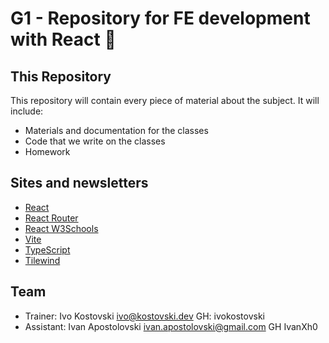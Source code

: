 # G1 - Repository for FE development with React 🚀

## This Repository

This repository will contain every piece of material about the subject. It will include:

- Materials and documentation for the classes
- Code that we write on the classes
- Homework

## Sites and newsletters

- [React](https://react.dev/)
- [React Router](https://reactrouter.com/en/main)
- [React W3Schools](https://www.w3schools.com/react/default.asp)
- [Vite](https://vitejs.dev/)
- [TypeScript](https://www.typescriptlang.org/)
- [Tilewind](https://tailwindcss.com/)

## Team

- Trainer: Ivo Kostovski ivo@kostovski.dev GH: ivokostovski
- Assistant: Ivan Apostolovski ivan.apostolovski@gmail.com GH IvanXh0
